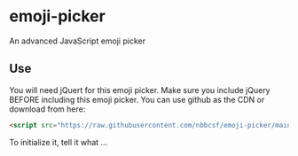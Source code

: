 # emoji-picker
An advanced JavaScript emoji picker

## Use
You will need jQuert for this emoji picker. Make sure you include jQuery BEFORE including this emoji picker. You can use github as the CDN or download from here:
```html
<script src="https://raw.githubusercontent.com/nbbcsf/emoji-picker/main/emoji.js"></script>
```
To initialize it, tell it what ...
